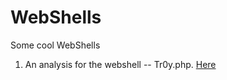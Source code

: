 # WebShells
Some cool WebShells

1. An analysis for the webshell -- Tr0y.php. [Here](https://www.tr0y.wang/2018/04/19/PHPWebShell/)



